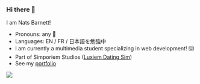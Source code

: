 ### Hi there 👋
I am Nats Barnett!
- Pronouns: any 🫡
- Languages: EN / FR / 日本語を勉強中
- I am currently a multimedia student specializing in web development! ⌨️
- Part of Simporiem Studios ([Luxiem Dating Sim](https://simporiem-studios.itch.io/light-the-way))
- See my [portfolio](https://natsbarnett.github.io/portfolio-nats-barnett/)

<img src="https://github-readme-stats.vercel.app/api/top-langs/?username=natsbarnett"/>
<!--
**natsbarnett/natsbarnett** is a ✨ _special_ ✨ repository because its `README.md` (this file) appears on your GitHub profile.

Here are some ideas to get you started:

- 🔭 I’m currently working on ...
- 🌱 I’m currently learning ...
- 👯 I’m looking to collaborate on ...
- 🤔 I’m looking for help with ...
- 💬 Ask me about ...
- 📫 How to reach me: ...
- 😄 Pronouns: ...
- ⚡ Fun fact: ...
-->
